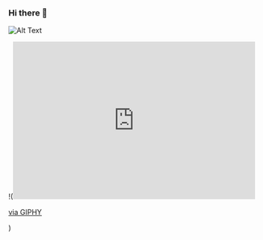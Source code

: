 ### Hi there 👋
![Alt Text](https://media.giphy.com/media/vFKqnCdLPNOKc/giphy.gif)

!(<iframe src="https://giphy.com/embed/RJVw6tIfb2dIwTHFb0" width="480" height="312" frameBorder="0" class="giphy-embed" allowFullScreen></iframe><p><a href="https://giphy.com/gifs/NeighborlyNotaryNYC-congrats-man-office-dispassionate-RJVw6tIfb2dIwTHFb0">via GIPHY</a></p>)

<!--
**Praveshchand7/Praveshchand7** is a ✨ _special_ ✨ repository because its `README.md` (this file) appears on your GitHub profile.

Here are some ideas to get you started:



- 🔭 I’m currently working on ...
- 🌱 I’m currently learning ...
- 👯 I’m looking to collaborate on ...
- 🤔 I’m looking for help with ...
- 💬 Ask me about ...
- 📫 How to reach me: ...
- 😄 Pronouns: ...
- ⚡ Fun fact: ...
-->
